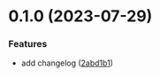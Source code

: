 # 0.1.0 (2023-07-29)


### Features

* add changelog ([2abd1b1](https://github.com/pradeepztechgithub1/greetings-ci/commit/2abd1b16ba71f0cf0f6de96776239438d3a7152b))



